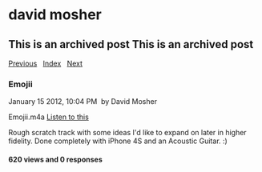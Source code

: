 # david mosher

## This is an archived post This is an archived post

[Previous](../../../posts/2012/04/sunday-blues-jam.html)  
[Index](../../../index.html)  
[Next](../../../posts/2011/11/the-scna-2011-narrative-suitability-capabilit.html)

### Emojii

January 15 2012, 10:04 PM  by David Mosher

Emojii.m4a [Listen to this](../../../audio/2012/01/872748-Emojii.m4a)

Rough scratch track with some ideas I'd like to expand on later in higher
fidelity. Done completely with iPhone 4S and an Acoustic Guitar. :)

#### 620 views and 0 responses

